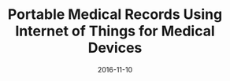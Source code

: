 ---
title: "Portable Medical Records Using Internet of Things for Medical Devices"
collection: publications
excerpt: 'This paper demonstrates the various functionalities implemented inorder to devise portable medical records and discusses on the scope of the core idea in the near future revolutionizing the field of healthcare.'
date: 2016-11-10
venue: 'International Conference on Computational Intelligence and Communication Networks (CICN)'
paperurl: 'https://ieeexplore.ieee.org/document/8082685'
citation: 'A. Chhatlani, A. Dadlani, M. Gidwani, M. Keswani and P. Kanade, "Portable Medical Records Using Internet of Things for Medical Devices," 2016 8th International Conference on Computational Intelligence and Communication Networks (CICN), Tehri, 2016, pp. 446-451, doi: 10.1109/CICN.2016.93.'
---